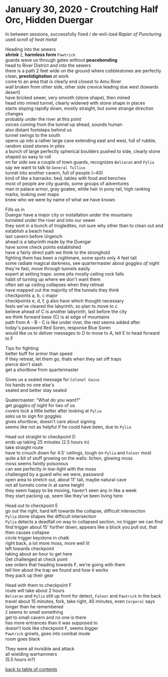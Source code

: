 # January 30, 2020 - Croutching Half Orc, Hidden Duergar

In between sessions, successfully fixed / de-evil-ized _Rapier of Puncturing_  
used _scroll of heat metal_  

Heading into the sewers  
**shrink** `Z`, **harmless form** `Pawtrick`  
guards wave us through gates without **peacebonding**  
head to River District and into the sewers  
there is a path 2 feet wide on the ground where cobblestones are perfectly clean, **prestidigitation** at work  
come to an area that is clearly end closest to Amu River  
wall broken from other side, other side crevice leading due west (towards desert)  
have bricked sewer, very smooth (stone shape), then mined  
head into mined tunnel, clearly widened with stone shape in places  
starts sloping rapidly down, mostly straight, but some strange direction changes  
probably under the river at this point  
voices coming from the tunnel up ahead, sounds human  
also distant footsteps behind us  
tunnel swings to the south  
opens up into a rather large cave extending east and west, full of rubble, random sized stones in piles  
a bunch of large perfectly spherical boulders pushed to side, clearly stone shaped so easy to roll  
on far side see a couple of town guards, recognizes `Belsaran` and `Pylia`  
say we want to talk to `General Tullius`  
tunnel into another cavern, full of people (~40)  
kind of like a barracks: bed, tables with food and benches  
most of people are city guards, some groups of adventures  
man in palace armor, gray goatee, white hair in pony tail, high ranking marks, looking over maps  
knew who we were by name of what we have known  

Fills us in  
Duergar have a major city or installation under the mountains  
tunneled under the river and into our sewer  
they sent in a bunch of trogledites, not sure why other than to clean out and establish a beach head  
last cavern before Urgench  
ahead is a labyrinth made by the Duergar  
have some check points established  
have a fairly direct path we think to the stronghold  
fighting them has been a nightmare, some spots only 4 feet tall  
some radiate magical darkness, see quartermaster about _goggles of night_  
they're fast, move through tunnels easily  
expert at setting traps: some pits mostly ceiling rock falls  
habit of turning up where we don't want them  
often set up ceiling collapses when they retreat  
have mapped out the majority of the tunnels they think  
checkpoints a, b, c major  
checkpoints e, d, f, g also have which thought necessary  
feels we've cleared the labyrinth, so plan to move to c  
believe ahead of C is another labyrinth, last before the city  
we think forward base (C) is at edge of mountains  
path from A - B - C is like under river, the rest seems added after  
today's password Red Soren, response Blue Soren  
would like us to deliver messages to D to move to A, tell E to head forward to F  

Tips for fighting  
better buff for armor than speed  
if they retreat, let them go, thats when they set off traps  
pierce don't slash  
get a _shortbow_ from quartermaster  

Gives us a sealed message for `Colonel Gaius`  
his hands no one else's  
sealed and better stay sealed  

Quatermaster: "What do you want?"  
get _goggles of night_ for two of us  
covers lock a little better after looking at `Pylia`  
asks us to sign for goggles  
gives _shortbow_, doesn't care about signing  
seems like not as helpful if he could have been, due to `Pylia`  

Head out straight to checkpoint D  
ends up taking 25 minutes (2.5 hours in)  
take straight route  
have to crouch down for 4.5' ceilings, tough on `Pylia` and `Faleor` most  
quite a bit of stuff growing on the walls: lichen, glowing moss  
moss seems faintly poisonous  
can see perfectly in low-light with the moss  
challenged by a guard who we were, password  
open area to stretch out, about 11' tall, maybe natural cave  
not all tunnels come in at same height  
they seem happy to be moving, haven't seen any in like a week  
they start packing up, seem like they've been living here  

Head out to checkpoint E  
go out the right, hard left towards the collapse, difficult intersection  
`Pylia` stone shapes the difficult intersection  
`Pylia` detects a deadfall on way to collapsed section, no trigger we can find  
find trigger about 15' further down, appears like a block you pull out, that then causes collapse  
circle trigger keystone in chalk  
right back, a lot more moss, more well lit  
left towards checkpoint  
taking about an hour to get here  
Get challenged at check point  
see orders that heading towards F, we're going with them  
tell him about the trap we found and how it works  
they pack up their gear  

Head with them to checkpoint F  
route will take about 2 hours  
`Belsaran` and `Pylia` still up front for detect, `Faleor` and `Pawtrick` in the back  
travel about 15 minutes, fork, take right, 40 minutes, even `Corporal` says longer than he remembered  
`Z` seems to smell something  
get to small cavern and no one is there  
has more entrances than it was supposed to  
doesn't look like checkpoint F, seems bigger  
`Pawtrick` growls, goes into combat mode  
room goes black  

They were all invisible and attack  
all wielding warhammers  
(5.5 hours in?)  

[back to table of contents](/sessions/README.md)
